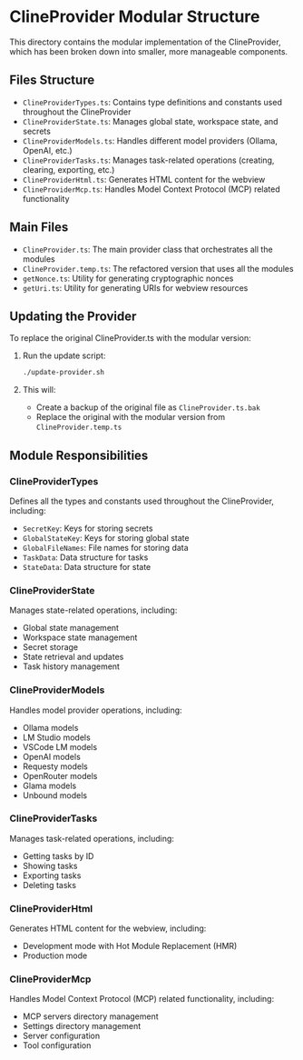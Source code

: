 # ClineProvider Modular Structure

This directory contains the modular implementation of the ClineProvider, which has been broken down into smaller, more manageable components.

## Files Structure

- `ClineProviderTypes.ts`: Contains type definitions and constants used throughout the ClineProvider
- `ClineProviderState.ts`: Manages global state, workspace state, and secrets
- `ClineProviderModels.ts`: Handles different model providers (Ollama, OpenAI, etc.)
- `ClineProviderTasks.ts`: Manages task-related operations (creating, clearing, exporting, etc.)
- `ClineProviderHtml.ts`: Generates HTML content for the webview
- `ClineProviderMcp.ts`: Handles Model Context Protocol (MCP) related functionality

## Main Files

- `ClineProvider.ts`: The main provider class that orchestrates all the modules
- `ClineProvider.temp.ts`: The refactored version that uses all the modules
- `getNonce.ts`: Utility for generating cryptographic nonces
- `getUri.ts`: Utility for generating URIs for webview resources

## Updating the Provider

To replace the original ClineProvider.ts with the modular version:

1. Run the update script:
   ```bash
   ./update-provider.sh
   ```

2. This will:
   - Create a backup of the original file as `ClineProvider.ts.bak`
   - Replace the original with the modular version from `ClineProvider.temp.ts`

## Module Responsibilities

### ClineProviderTypes

Defines all the types and constants used throughout the ClineProvider, including:
- `SecretKey`: Keys for storing secrets
- `GlobalStateKey`: Keys for storing global state
- `GlobalFileNames`: File names for storing data
- `TaskData`: Data structure for tasks
- `StateData`: Data structure for state

### ClineProviderState

Manages state-related operations, including:
- Global state management
- Workspace state management
- Secret storage
- State retrieval and updates
- Task history management

### ClineProviderModels

Handles model provider operations, including:
- Ollama models
- LM Studio models
- VSCode LM models
- OpenAI models
- Requesty models
- OpenRouter models
- Glama models
- Unbound models

### ClineProviderTasks

Manages task-related operations, including:
- Getting tasks by ID
- Showing tasks
- Exporting tasks
- Deleting tasks

### ClineProviderHtml

Generates HTML content for the webview, including:
- Development mode with Hot Module Replacement (HMR)
- Production mode

### ClineProviderMcp

Handles Model Context Protocol (MCP) related functionality, including:
- MCP servers directory management
- Settings directory management
- Server configuration
- Tool configuration